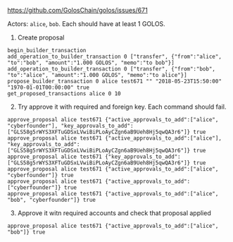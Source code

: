 https://github.com/GolosChain/golos/issues/671

Actors: `alice`, `bob`. Each should have at least 1 GOLOS.

1. Create proposal
```
begin_builder_transaction
add_operation_to_builder_transaction 0 ["transfer", {"from":"alice", "to":"bob", "amount":"1.000 GOLOS", "memo":"to bob"}]
add_operation_to_builder_transaction 0 ["transfer", {"from":"bob", "to":"alice", "amount":"1.000 GOLOS", "memo":"to alice"}]
propose_builder_transaction 0 alice test671 "" "2018-05-23T15:50:00" "1970-01-01T00:00:00" true
get_proposed_transactions alice 0 10
```

2. Try approve it with required and foreign key. Each command should fail.
```
approve_proposal alice test671 {"active_approvals_to_add":["alice", "cyberfounder"], "key_approvals_to_add":["GLS58g5rWYS3XFTuGDSxLVwiBiPLoAyCZgn6aB9Ueh8Hj5qwQA3r6"]} true
approve_proposal alice test671 {"active_approvals_to_add":["alice"], "key_approvals_to_add":["GLS58g5rWYS3XFTuGDSxLVwiBiPLoAyCZgn6aB9Ueh8Hj5qwQA3r6"]} true
approve_proposal alice test671 {"key_approvals_to_add":["GLS58g5rWYS3XFTuGDSxLVwiBiPLoAyCZgn6aB9Ueh8Hj5qwQA3r6"]} true
approve_proposal alice test671 {"active_approvals_to_add":["alice", "cyberfounder"]} true
approve_proposal alice test671 {"active_approvals_to_add":["cyberfounder"]} true
approve_proposal alice test671 {"active_approvals_to_add":["alice", "bob", "cyberfounder"]} true
```

3. Approve it witn required accounts and check that proposal applied
```
approve_proposal alice test671 {"active_approvals_to_add":["alice", "bob"]} true
```
